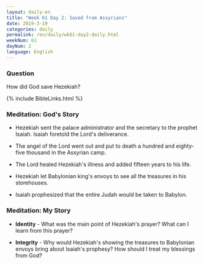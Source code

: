 ```yaml
---
layout: daily-en
title: "Week 61 Day 2: Saved from Assyrians"
date: 2019-3-19 
categories: daily
permalink: /en/daily/wk61-day2-daily.html
weekNum: 61
dayNum: 2
language: English
---
```


### Question     
How did God save Hezekiah?

{% include BibleLinks.html %} 

### Meditation: God's Story   
+ Hezekiah sent the palace administrator and the secretary to the prophet Isaiah. Isaiah foretold the Lord's deliverance. 

+ The angel of the Lord went out and put to death a hundred and eighty-five thousand in the Assyrian camp. 

+ The Lord healed Hezekiah's illness and added fifteen years to his life. 

+ Hezekiah let Babylonian king's envoys to see all the treasures in his storehouses.  

+ Isaiah prophesized that the entire Judah would be taken to Babylon. 

### Meditation: My Story   
+ **Identity** - What was the main point of Hezekiah's prayer? What can I learn from this prayer? 

+ **Integrity** - Why would Hezekiah's showing the treasures to Babylonian envoys bring about Isaiah's prophesy? How should I treat my blessings from God? 
